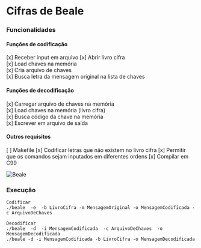 # Cifras de Beale

### Funcionalidades

#### Funções de codificação
[x] Receber input em arquivo
[x] Abrir livro cifra  
[x] Load chaves na memória  
[x] Cria arquivo de chaves  
[x] Busca letra da mensagem original na lista de chaves  

#### Funções de decodificação
[x] Carregar arquivo de chaves na memória  
[x] Load chaves na memória (livro cifra)  
[x] Busca código da chave na memória  
[x] Escrever em arquivo de saída

#### Outros requisitos
[ ] Makefile
[x] Codificar letras que não existem no livro cifra
[x] Permitir que os comandos sejam inputados em diferentes ordens
[x] Compilar em C99

![Beale](https://user-images.githubusercontent.com/57672954/232651219-eaab62db-df86-4fea-aca0-d2f05a79e78a.jpg)

### Execução
    Codificar
    ./beale  -e  -b LivroCifra -m MensagemOriginal -o MensagemCodificada -c ArquivoDeChaves

    Decodificar
    ./beale  -d  -i MensagemCodificada  -c ArquivoDeChaves  -o MensagemDecodificada  
    ./beale -d -i MensagemCodificada -b LivroCifra -o MensagemDecodificada
